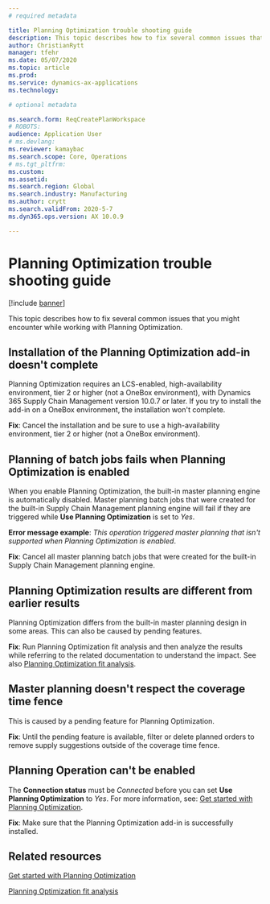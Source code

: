 ```yaml
---
# required metadata

title: Planning Optimization trouble shooting guide
description: This topic describes how to fix several common issues that you might encounter while working with Planning Optimization.
author: ChristianRytt
manager: tfehr
ms.date: 05/07/2020
ms.topic: article
ms.prod: 
ms.service: dynamics-ax-applications
ms.technology: 

# optional metadata

ms.search.form: ReqCreatePlanWorkspace
# ROBOTS: 
audience: Application User
# ms.devlang: 
ms.reviewer: kamaybac
ms.search.scope: Core, Operations
# ms.tgt_pltfrm: 
ms.custom: 
ms.assetid: 
ms.search.region: Global
ms.search.industry: Manufacturing
ms.author: crytt
ms.search.validFrom: 2020-5-7
ms.dyn365.ops.version: AX 10.0.9

---
```

# Planning Optimization trouble shooting guide

[!include [banner](../../includes/banner.md)]

This topic describes how to fix several common issues that you might encounter while working with Planning Optimization.

## Installation of the Planning Optimization add-in doesn't complete

Planning Optimization requires an LCS-enabled, high-availability environment, tier 2 or higher (not a OneBox environment), with Dynamics 365 Supply Chain Management version 10.0.7 or later. If you try to install the add-in on a OneBox environment, the installation won't complete.

**Fix**: Cancel the installation and be sure to use a high-availability environment, tier 2 or higher (not a OneBox environment).

## Planning of batch jobs fails when Planning Optimization is enabled

When you enable Planning Optimization, the built-in master planning engine is automatically disabled. Master planning batch jobs that were created for the built-in Supply Chain Management planning engine will fail if they are triggered while **Use Planning Optimization** is set to *Yes*.

**Error message example**: *This operation triggered master planning that isn't supported when Planning Optimization is enabled*.

**Fix**: Cancel all master planning batch jobs that were created for the built-in Supply Chain Management planning engine.

## Planning Optimization results are different from earlier results

Planning Optimization differs from the built-in master planning design in some areas. This can also be caused by pending features.

**Fix**: Run Planning Optimization fit analysis and then analyze the results while referring to the related documentation to understand the impact. See also [Planning Optimization fit analysis](planning-optimization-fit-analysis.md).

## Master planning doesn't respect the coverage time fence

This is caused by a pending feature for Planning Optimization.

**Fix**: Until the pending feature is available, filter or delete planned orders to remove supply suggestions outside of the coverage time fence.

## Planning Operation can't be enabled

The **Connection status** must be *Connected* before you can set **Use Planning Optimization** to *Yes*. For more information, see: [Get started with Planning Optimization](get-started.md).

**Fix**: Make sure that the Planning Optimization add-in is successfully installed.

## Related resources

[Get started with Planning Optimization](get-started.md)

[Planning Optimization fit analysis](planning-optimization-fit-analysis.md)
